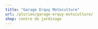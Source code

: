 ```yaml
---
title: "Garage Erquy Motoculture"
url: /plurien/garage-erquy-motoculture/
shop: centre de jardinage
---
```

